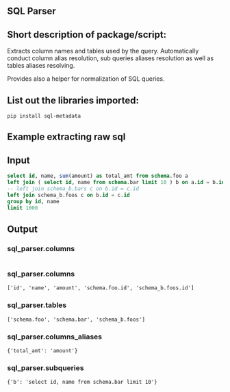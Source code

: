 ## SQL Parser

## Short description of package/script: 
Extracts column names and tables used by the query. Automatically conduct column alias resolution, sub queries aliases resolution as well as tables aliases resolving.

Provides also a helper for normalization of SQL queries.

## List out the libraries imported: 
```` 
pip install sql-metadata
```` 

## Example extracting raw sql
## Input

```sql
select id, name, sum(amount) as total_amt from schema.foo a
left join ( select id, name from schema.bar limit 10 ) b on a.id = b.id
-- left join schema_b.bars c on b.id = c.id
left join schema_b.foos c on b.id = c.id
group by id, name
limit 1000
```

## Output
### sql_parser.columns
````

````

### sql_parser.columns
````
['id', 'name', 'amount', 'schema.foo.id', 'schema_b.foos.id']
````

### sql_parser.tables
````
['schema.foo', 'schema.bar', 'schema_b.foos']
````

### sql_parser.columns_aliases
````
{'total_amt': 'amount'}
````

### sql_parser.subqueries
````
{'b': 'select id, name from schema.bar limit 10'}
````
